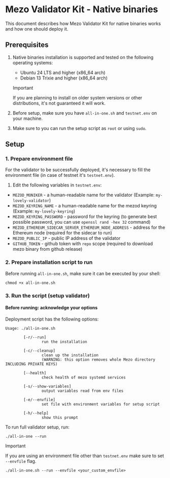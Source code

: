 # Mezo Validator Kit - Native binaries
This document describes how Mezo Validator Kit for native binaries works and how one should deploy it.
## Prerequisites
1. Native binaries installation is supported and tested on the following operating systems:
    - Ubuntu 24 LTS and higher (x86_64 arch)
    - Debian 13 Trixie and higher (x86_64 arch)

    > [!IMPORTANT]
    > If you are planning to install on older system versions or other distributions, it's not guaranteed it will work.

2. Before setup, make sure you have `all-in-one.sh` and `testnet.env` on your machine.
3. Make sure to you can run the setup script as `root` or using `sudo`.

## Setup
### 1. Prepare environment file
For the validator to be successfully deployed, it's necessary to fill the environment file (in case of testnet it's `testnet.env`).

1. Edit the following variables in `testnet.env`:
- `MEZOD_MONIKER` - a human-readable name for the validator (Example: `my-lovely-validator`)
- `MEZOD_KEYRING_NAME` - a human-readable name for the mezod keyring (Example: `my-lovely-keyring`)
- `MEZOD_KEYRING_PASSWORD` - password for the keyring (to generate best possible password, you can use `openssl rand -hex 32` command)
- `MEZOD_ETHEREUM_SIDECAR_SERVER_ETHEREUM_NODE_ADDRESS` - address for the Ethereum node (required for the sidecar to run)
- `MEZOD_PUBLIC_IP` - public IP address of the validator
- `GITHUB_TOKEN` - github token with `repo` scope (required to download mezo binary from github release)

### 2. Prepare installation script to run
Before running `all-in-one.sh`, make sure it can be executed by your shell:
```
chmod +x all-in-one.sh
```

### 3. Run the script (setup validator)
#### Before running: acknowledge your options
Deployment script has the following options:
```
Usage: ./all-in-one.sh

        [-r/--run]
                run the installation

        [-c/--cleanup]
                clean up the installation
                (WARNING: this option removes whole Mezo directory INCLUDING PRIVATE KEYS)

        [--health]
                check health of mezo systemd services

        [-s/--show-variables]
                output variables read from env files

        [-e/--envfile]
                set file with environment variables for setup script

        [-h/--help]
                show this prompt
```

To run full validator setup, run:
```
./all-in-one --run
```

> [!IMPORTANT]
> If you are using an environment file other than `testnet.env` make sure to set `--envfile` flag.
> ```
> ./all-in-one.sh --run --envfile <your_custom_envfile>
> ```
